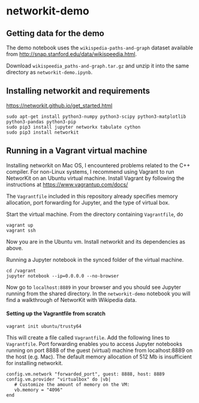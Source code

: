 # networkit-demo

## Getting data for the demo
The demo notebook uses the `wikispedia-paths-and-graph` dataset available from http://snap.stanford.edu/data/wikispeedia.html.

Download `wikispeedia_paths-and-graph.tar.gz` and unzip it into the same directory as `networkit-demo.ipynb`.

## Installing networkit and requirements
https://networkit.github.io/get_started.html
```
sudo apt-get install python3-numpy python3-scipy python3-matplotlib python3-pandas python3-pip
sudo pip3 install jupyter networkx tabulate cython
sudo pip3 install networkit
```

## Running in a Vagrant virtual machine
Installing networkit on Mac OS, I encountered problems related to the C++ compiler. For non-Linux systems, I recommend using Vagrant to run NetworKit on an Ubuntu virtual machine. Install Vagrant by following the instructions at https://www.vagrantup.com/docs/

The `Vagrantfile` included in this repository already specifies memory allocation, port forwarding for Jupyter, and the type of virtual box.

Start the virtual machine. From the directory containing `Vagrantfile`, do
```
vagrant up
vagrant ssh
```
Now you are in the Ubuntu vm. Install networkit and its dependencies as above.

Running a Jupyter notebook in the synced folder of the virtual machine.
```
cd /vagrant
jupyter notebook --ip=0.0.0.0 --no-browser
```
Now go to `localhost:8889` in your browser and you should see Jupyter running from the shared directory. In the `networkit-demo` notebook you will find a walkthrough of NetworKit with Wikipedia data.

#### Setting up the Vagrantfile from scratch
```
vagrant init ubuntu/trusty64
```
This will create a file called `Vagrantfile`. Add the following lines to `Vagrantfile`. Port forwarding enables you to access Jupyter notebooks running on port 8888 of the guest (virtual) machine from localhost:8889 on the host (e.g. Mac). The default memory allocation of 512 Mb is insufficient for installing networkit.
```
config.vm.network "forwarded_port", guest: 8888, host: 8889
config.vm.provider "virtualbox" do |vb|
   # Customize the amount of memory on the VM:
   vb.memory = "4096"
end
```
